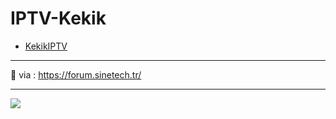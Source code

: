 # IPTV-Kekik

- [KekikIPTV](https://raw.githubusercontent.com/maarrem/IPTV-Kekik/main/Kanallar/KekikAkademi.m3u)

---

💬 via : https://forum.sinetech.tr/

---

<a href="https://github.com/maarrem/IPTV-Kekik/graphs/contributors?selectedMetric=additions" target="_blank">
  <img src="https://contrib.rocks/image?repo=maarrem/IPTV-Kekik" />
</a>
